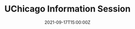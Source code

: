 ---
abstract: 
slides: #example
url_pdf: ""
summary: On behalf of UChicago Admissions Office, I gave a talk about UChicago at Taipei Wego High School.
title: UChicago Information Session
location: "Taipei, Taiwan"
date: 2021-09-17T15:00:00Z
date_end: 2021-09-17T17:00:00Z
all_day: false
event: 
event_url: 
featured: false
authors: []
url_video: "https://youtu.be/rOm9XmIrarg"
url_slides: "https://drive.google.com/file/d/1HRdGFFOVYqW_NJDQIwH_Ar0BSkZekIGW/view?usp=sharing"
address:
  street: "No. 50, Zhuhai Rd, Beitou District"
  city: "Taipei"
  region: CA
  postcode: "11254"
  country: Taiwan
links:
  # - icon: twitter
  #   icon_pack: fab
  #   name: Follow
  #   url: https://twitter.com/georgecushen
publishDate: 2021-09-18T00:00:00Z
tags: []
projects:
  #- example
image:
  caption: "Image credit: [**Unsplash**](https://unsplash.com/photos/bzdhc5b3Bxs)"
  focal_point: Right
url_code: ""
---